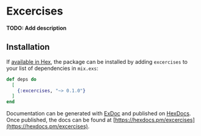 # Excercises

**TODO: Add description**

## Installation

If [available in Hex](https://hex.pm/docs/publish), the package can be installed
by adding `excercises` to your list of dependencies in `mix.exs`:

```elixir
def deps do
  [
    {:excercises, "~> 0.1.0"}
  ]
end
```

Documentation can be generated with [ExDoc](https://github.com/elixir-lang/ex_doc)
and published on [HexDocs](https://hexdocs.pm). Once published, the docs can
be found at [https://hexdocs.pm/excercises](https://hexdocs.pm/excercises).

